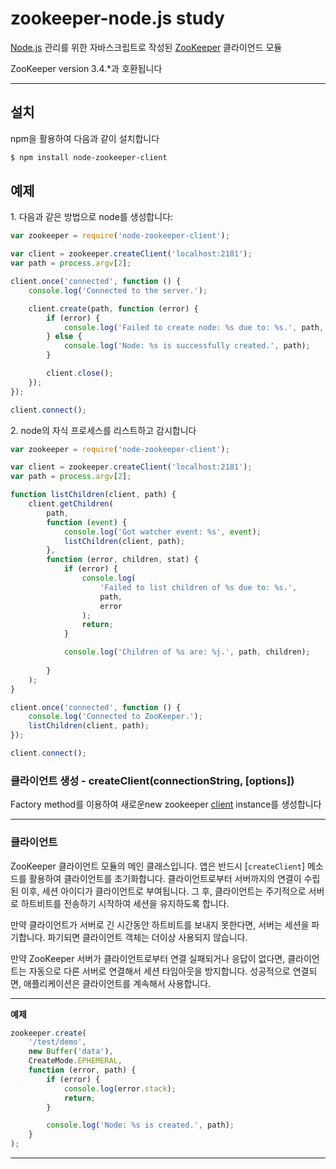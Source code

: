 # zookeeper-node.js study

[Node.js](http://nodejs.org) 관리를 위한 자바스크립트로 작성된 [ZooKeeper](http://zookeeper.apache.org) 클라이언드 모듈

ZooKeeper version 3.4.*과 호환됩니다

---

## 설치

npm을 활용하여 다음과 같이 설치합니다
```bash
$ npm install node-zookeeper-client
```

## 예제

1\. 다음과 같은 방법으로 node를 생성합니다:

```javascript
var zookeeper = require('node-zookeeper-client');

var client = zookeeper.createClient('localhost:2181');
var path = process.argv[2];

client.once('connected', function () {
    console.log('Connected to the server.');

    client.create(path, function (error) {
        if (error) {
            console.log('Failed to create node: %s due to: %s.', path, error);
        } else {
            console.log('Node: %s is successfully created.', path);
        }

        client.close();
    });
});

client.connect();
```

2\. node의 자식 프로세스를 리스트하고 감시합니다

```javascript
var zookeeper = require('node-zookeeper-client');

var client = zookeeper.createClient('localhost:2181');
var path = process.argv[2];

function listChildren(client, path) {
    client.getChildren(
        path,
        function (event) {
            console.log('Got watcher event: %s', event);
            listChildren(client, path);
        },
        function (error, children, stat) {
            if (error) {
                console.log(
                    'Failed to list children of %s due to: %s.',
                    path,
                    error
                );
                return;
            }

            console.log('Children of %s are: %j.', path, children);
            
        }
    );
}

client.once('connected', function () {
    console.log('Connected to ZooKeeper.');
    listChildren(client, path);
});

client.connect();
```

### 클라이언트 생성 - createClient(connectionString, [options])

Factory method를 이용하여 새로운new zookeeper [client](#client) instance를 생성합니다

---

### 클라이언트

ZooKeeper 클라이언트 모듈의 메인 클래스입니다. 앱은 반드시 [`createClient`] 메소드를 활용하여 클라이언트를 초기화합니다.
클라이언트로부터 서버까지의 연결이 수립된 이후, 세션 아이디가 클라이언트로 부여됩니다.
그 후, 클라이언트는 주기적으로 서버로 하트비트를 전송하기 시작하여 세션을 유지하도록 합니다.

만약 클라이언트가 서버로 긴 시간동안 하트비트를 보내지 못한다면, 서버는 세션을 파기합니다.
파기되면 클라이언트 객체는 더이상 사용되지 않습니다.

만약 ZooKeeper 서버가 클라이언트로부터 연결 실패되거나 응답이 없다면, 클라이언트는 자동으로 다른 서버로 연결해서 세션 타임아웃을 방지합니다. 성공적으로 연결되면, 애플리케이션은 클라이언트를 계속해서 사용합니다.

---

**예제**

```javascript
zookeeper.create(
    '/test/demo',
    new Buffer('data'),
    CreateMode.EPHEMERAL,
    function (error, path) {
        if (error) {
            console.log(error.stack);
            return;
        }

        console.log('Node: %s is created.', path);
    }
);
```

---

